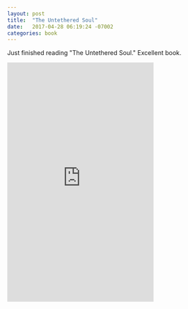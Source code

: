 ```yaml
---
layout: post
title:  "The Untethered Soul"
date:   2017-04-28 06:19:24 -07002
categories: book
---
```


Just finished reading "The Untethered Soul." Excellent book.

<iframe type="text/html" width="336" height="550" frameborder="0" allowfullscreen style="max-width:100%" src="https://read.amazon.com/kp/card?asin=B003TU29WA&preview=inline&linkCode=kpe&ref_=cm_sw_r_kb_dp_7f0azbCPR5G2G" ></iframe>